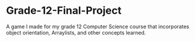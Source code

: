 # Grade-12-Final-Project
A game I made for my grade 12 Computer Science course that incorporates object orientation, Arraylists, and other concepts learned.
